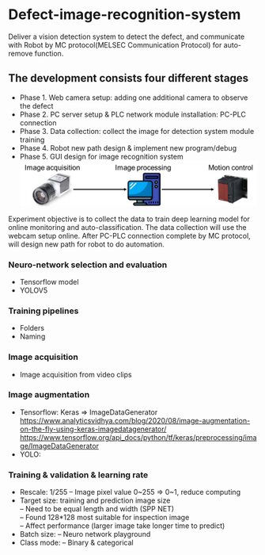 # Defect-image-recognition-system
Deliver a vision detection system to detect the defect, and communicate with Robot by MC protocol(MELSEC Communication Protocol) for auto-remove function.

## The development consists four different stages
* Phase 1. Web camera setup: adding one additional camera to observe the defect
* Phase 2. PC server setup & PLC network module installation: PC-PLC connection
* Phase 3. Data collection: collect the image for detection system module training
* Phase 4. Robot new path design & implement new program/debug
* Phase 5. GUI design for image recognition system
![Screenshot of a comment on a GitHub issue showing an image, added in the Markdown.](Procedure.jpg)

Experiment objective is to collect the data to train deep learning model for online monitoring and auto-classification. 
The data collection will use the webcam setup online. After PC-PLC connection complete by MC protocol, will design new path for robot to do automation.

### Neuro-network selection and evaluation
* Tensorflow model
* YOLOV5


### Training pipelines
* Folders
* Naming


### Image acquisition
* Image acquisition from video clips


### Image augmentation
* Tensorflow: Keras => ImageDataGenerator<br>
  https://www.analyticsvidhya.com/blog/2020/08/image-augmentation-on-the-fly-using-keras-imagedatagenerator/
  https://www.tensorflow.org/api_docs/python/tf/keras/preprocessing/image/ImageDataGenerator
* YOLO: 

### Training & validation & learning rate
* Rescale: 1/255
  – Image pixel value 0~255 => 0~1, reduce computing<br>
* Target size: training and prediction image size<br>
  – Need to be equal length and width (SPP NET)<br>
  – Found 128*128 most suitable for inspection image<br>
  – Affect performance (larger image take longer time to predict)<br>
* Batch size:
  – Neuro network playground
* Class mode:
  – Binary & categorical




